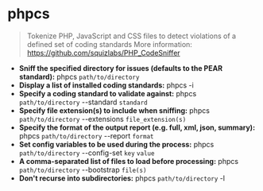 # phpcs
> Tokenize PHP, JavaScript and CSS files to detect violations of a defined set of coding standards
> More information: <https://github.com/squizlabs/PHP_CodeSniffer>
- **Sniff the specified directory for issues (defaults to the PEAR standard):**
phpcs `path/to/directory`
- **Display a list of installed coding standards:**
phpcs -i
- **Specify a coding standard to validate against:**
phpcs `path/to/directory` --standard `standard`
- **Specify file extension(s) to include when sniffing:**
phpcs `path/to/directory` --extensions `file_extension(s)`
- **Specify the format of the output report (e.g. full, xml, json, summary):**
phpcs `path/to/directory` --report `format`
- **Set config variables to be used during the process:**
phpcs `path/to/directory` --config-set `key` `value`
- **A comma-separated list of files to load before processing:**
phpcs `path/to/directory` --bootstrap `file(s)`
- **Don't recurse into subdirectories:**
phpcs `path/to/directory` -l
